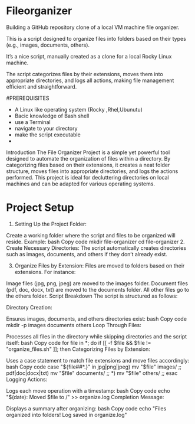 # Fileorganizer
Building a GitHub repository clone of a local VM machine file organizer.


This is a script designed to organize files into folders based on their types (e.g., images, documents, others). 


It’s a nice script, manually created as a clone for a local Rocky Linux machine.


The script categorizes files by their extensions, moves them into appropriate directories, and logs all actions, making file management efficient and straightforward.

#PREREQUISITES
* A Linux like operating system (Rocky ,Rhel,Ubunutu)
* Bacic knowledge of Bash shell 
* use a Terminal
* navigate to your directory
* make the script executable
* 
Introduction
The File Organizer Project is a simple yet powerful tool designed to automate the organization of files within a directory. By categorizing files based on their extensions, it creates a neat folder structure, moves files into appropriate directories, and logs the actions performed. This project is ideal for decluttering directories on local machines and can be adapted for various operating systems.

# Project Setup
1. Setting Up the Project Folder:

Create a working folder where the script and files to be organized will reside.
Example:
bash
Copy code
mkdir file-organizer
cd file-organizer
2. Create Necessary Directories:
The script automatically creates directories such as images, documents, and others if they don’t already exist.

3. Organize Files by Extension:
Files are moved to folders based on their extensions. For instance:

Image files (jpg, png, jpeg) are moved to the images folder.
Document files (pdf, doc, docx, txt) are moved to the documents folder.
All other files go to the others folder.
Script Breakdown
The script is structured as follows:

Directory Creation:

Ensures images, documents, and others directories exist:
bash
Copy code
mkdir -p images documents others
Loop Through Files:

Processes all files in the directory while skipping directories and the script itself:
bash
Copy code
for file in *; do
  if [[ -f $file && $file != "organize_files.sh" ]]; then
Categorizing Files by Extension:

Uses a case statement to match file extensions and move files accordingly:
bash
Copy code
case "${file##*.}" in
  jpg|png|jpeg)
    mv "$file" images/
    ;;
  pdf|doc|docx|txt)
    mv "$file" documents/
    ;;
  *)
    mv "$file" others/
    ;;
esac
Logging Actions:

Logs each move operation with a timestamp:
bash
Copy code
echo "$(date): Moved $file to <destination>/" >> organize.log
Completion Message:

Displays a summary after organizing:
bash
Copy code
echo "Files organized into folders! Log saved in organize.log"


 
